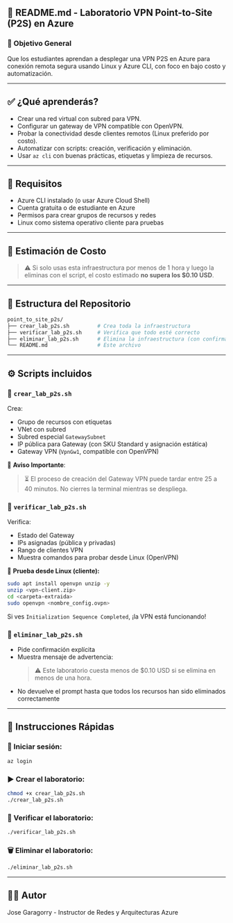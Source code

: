 ## 🧠 README.md - Laboratorio VPN Point-to-Site (P2S) en Azure

### 🎯 Objetivo General
Que los estudiantes aprendan a desplegar una VPN P2S en Azure para conexión remota segura usando Linux y Azure CLI, con foco en bajo costo y automatización.

---

## ✅ ¿Qué aprenderás?
- Crear una red virtual con subred para VPN.
- Configurar un gateway de VPN compatible con OpenVPN.
- Probar la conectividad desde clientes remotos (Linux preferido por costo).
- Automatizar con scripts: creación, verificación y eliminación.
- Usar `az cli` con buenas prácticas, etiquetas y limpieza de recursos.

---

## 🧪 Requisitos
- Azure CLI instalado (o usar Azure Cloud Shell)
- Cuenta gratuita o de estudiante en Azure
- Permisos para crear grupos de recursos y redes
- Linux como sistema operativo cliente para pruebas

---

## 💸 Estimación de Costo
> ⚠️ Si solo usas esta infraestructura por menos de 1 hora y luego la eliminas con el script, el costo estimado **no supera los $0.10 USD**.

---

## 📂 Estructura del Repositorio

```bash
point_to_site_p2s/
├── crear_lab_p2s.sh         # Crea toda la infraestructura
├── verificar_lab_p2s.sh     # Verifica que todo esté correcto
├── eliminar_lab_p2s.sh      # Elimina la infraestructura (con confirmación y espera)
└── README.md                # Este archivo
```

---

## ⚙️ Scripts incluidos

### 🔹 `crear_lab_p2s.sh`
Crea:
- Grupo de recursos con etiquetas
- VNet con subred
- Subred especial `GatewaySubnet`
- IP pública para Gateway (con SKU Standard y asignación estática)
- Gateway VPN (`VpnGw1`, compatible con OpenVPN)

📌 **Aviso Importante**:
> ⏳ El proceso de creación del Gateway VPN puede tardar entre 25 a 40 minutos. No cierres la terminal mientras se despliega.

### 🔹 `verificar_lab_p2s.sh`
Verifica:
- Estado del Gateway
- IPs asignadas (pública y privadas)
- Rango de clientes VPN
- Muestra comandos para probar desde Linux (OpenVPN)

🔧 **Prueba desde Linux (cliente):**
```bash
sudo apt install openvpn unzip -y
unzip <vpn-client.zip>
cd <carpeta-extraida>
sudo openvpn <nombre_config.ovpn>
```

Si ves `Initialization Sequence Completed`, ¡la VPN está funcionando!

### 🔹 `eliminar_lab_p2s.sh`
- Pide confirmación explícita
- Muestra mensaje de advertencia:
  > ⚠️ Este laboratorio cuesta menos de $0.10 USD si se elimina en menos de una hora.
- No devuelve el prompt hasta que todos los recursos han sido eliminados correctamente

---

## 🚀 Instrucciones Rápidas

### 🔐 Iniciar sesión:
```bash
az login
```

### ▶️ Crear el laboratorio:
```bash
chmod +x crear_lab_p2s.sh
./crear_lab_p2s.sh
```

### 🔎 Verificar el laboratorio:
```bash
./verificar_lab_p2s.sh
```

### 🗑️ Eliminar el laboratorio:
```bash
./eliminar_lab_p2s.sh
```

---

## 🧑‍🏫 Autor
Jose Garagorry - Instructor de Redes y Arquitecturas Azure
